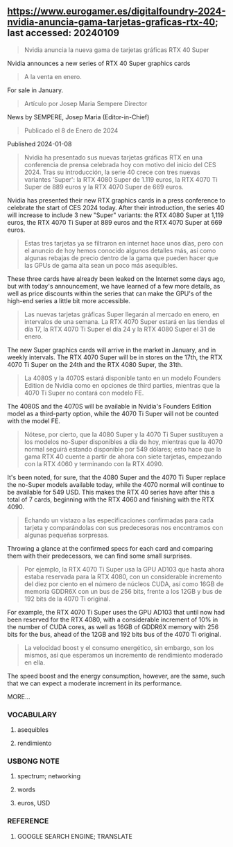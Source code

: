 ## https://www.eurogamer.es/digitalfoundry-2024-nvidia-anuncia-gama-tarjetas-graficas-rtx-40; last accessed: 20240109

> Nvidia anuncia la nueva gama de tarjetas gráficas RTX 40 Super

Nvidia announces a new series of RTX 40 Super graphics cards 

> A la venta en enero.

For sale in January.

> Artículo por Josep Maria Sempere Director

News by SEMPERE, Josep Maria (Editor-in-Chief)

> Publicado el 8 de Enero de 2024

Published 2024-01-08

> Nvidia ha presentado sus nuevas tarjetas gráficas RTX en una conferencia de prensa celebrada hoy con motivo del inicio del CES 2024. Tras su introducción, la serie 40 crece con tres nuevas variantes 'Super': la RTX 4080 Super de 1.119 euros, la RTX 4070 Ti Super de 889 euros y la RTX 4070 Super de 669 euros. 

Nvidia has presented their new RTX graphics cards in a press conference to celebrate the start of CES 2024 today. After their introduction, the series 40 will increase to include 3 new "Super" variants: the RTX 4080 Super at 1,119 euros, the RTX 4070 Ti Super at 889 euros and the RTX 4070 Super at 669 euros.

> Estas tres tarjetas ya se filtraron en internet hace unos días, pero con el anuncio de hoy hemos conocido algunos detalles más, así como algunas rebajas de precio dentro de la gama que pueden hacer que las GPUs de gama alta sean un poco más asequibles.

These three cards have already been leaked on the Internet some days ago, but with today's announcement, we have learned of a few more details, as well as price discounts within the series that can make the GPU's of the high-end series a little bit more accessible. 

> Las nuevas tarjetas gráficas Super llegarán al mercado en enero, en intervalos de una semana. La RTX 4070 Super estará en las tiendas el día 17, la RTX 4070 Ti Super el día 24 y la RTX 4080 Super el 31 de enero. 

The new Super graphics cards will arrive in the market in January, and in weekly intervals. The RTX 4070 Super will be in stores on the 17th, the RTX 4070 Ti Super on the 24th and the RTX 4080 Super, the 31th.

> La 4080S y la 4070S estará disponible tanto en un modelo Founders Edition de Nvidia como en opciones de third parties, mientras que la 4070 Ti Super no contará con modelo FE. 

The 4080S and the 4070S will be available in Nvidia's Founders Edition model as a third-party option, while the 4070 Ti Super will not be counted with the model FE.

> Nótese, por cierto, que la 4080 Super y la 4070 Ti Super sustituyen a los modelos no-Super disponibles a día de hoy, mientras que la 4070 normal seguirá estando disponible por 549 dólares; esto hace que la gama RTX 40 cuente a partir de ahora con siete tarjetas, empezando con la RTX 4060 y terminando con la RTX 4090.

It's been noted, for sure, that the 4080 Super and the 4070 Ti Super replace the no-Super models available today, while the 4070 normal will continue to be available for 549 USD. This makes the RTX 40 series have after this a total of 7 cards, beginning with the RTX 4060 and finishing with the RTX 4090.

> Echando un vistazo a las especificaciones confirmadas para cada tarjeta y comparándolas con sus predecesoras nos encontramos con algunas pequeñas sorpresas. 

Throwing a glance at the confirmed specs for each card and comparing them with their predecessors, we can find some small surprises. 

> Por ejemplo, la RTX 4070 Ti Super usa la GPU AD103 que hasta ahora estaba reservada para la RTX 4080, con un considerable incremento del diez por ciento en el número de núcleos CUDA, así como 16GB de memoria GDDR6X con un bus de 256 bits, frente a los 12GB y bus de 192 bits de la 4070 Ti original. 

For example, the RTX 4070 Ti Super uses the GPU AD103 that until now had been reserved for the RTX 4080, with a considerable increment of 10% in the number of CUDA cores, as well as 16GB of GDDR6X memory with 256 bits for the bus, ahead of the 12GB and 192 bits bus of the 4070 Ti original.

> La velocidad boost y el consumo energético, sin embargo, son los mismos, así que esperamos un incremento de rendimiento moderado en ella.

The speed boost and the energy consumption, however, are the same, such that we can expect a moderate increment in its performance.

MORE...

### VOCABULARY

1) asequibles

2) rendimiento

### USBONG NOTE

1) spectrum; networking

2) words

3) euros, USD

### REFERENCE

1) GOOGLE SEARCH ENGINE; TRANSLATE